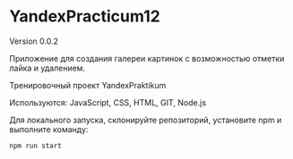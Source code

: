 # YandexPracticum12

Version 0.0.2

Приложение для создания галереи картинок с возможностью отметки лайка и удалением. 

Тренировочный проект YandexPraktikum

Используются: JavaScript, CSS, HTML, GIT, Node.js

Для локального запуска, склонируйте репозиторий, установите npm и выполните команду:

`npm run start` 
